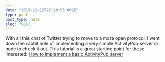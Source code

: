```yaml
---
date: "2019-12-12T22:10:55.000Z"
type: post 
post_type: note
slug: 79855
---
```

With all this chat of Twitter trying to move to a more open protocol, I went down the rabbit hole of implementing a very simple ActivityPub server in node to check it out. This tutorial is a great starting point for those interested:
[How to implement a basic ActivityPub server ](https://blog.joinmastodon.org/amp/2018/06/how-to-implement-a-basic-activitypub-server/#click=https://t.co/UDA22Wytw1)
